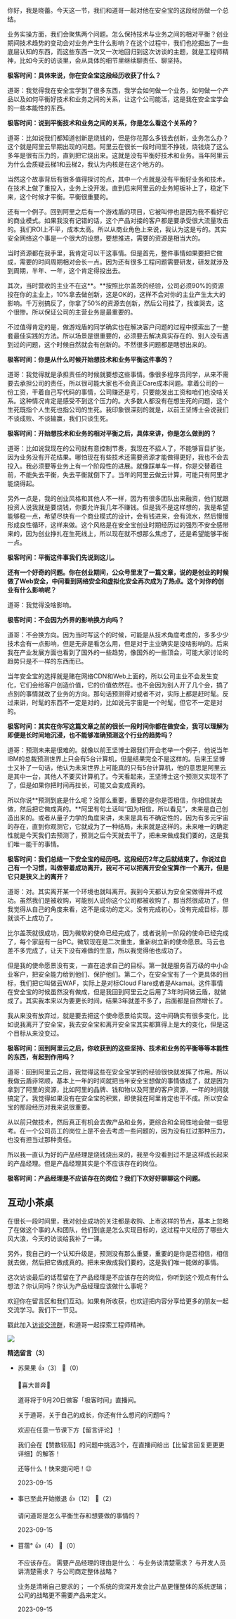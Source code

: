 你好，我是晓蕾。今天这一节，我们和道哥一起对他在安全宝的这段经历做一个总结。

业务实操方面，我们会聚焦两个问题。怎么保持技术与业务之间的相对平衡？创业期间技术趋势的变动会对业务产生什么影响？在这个过程中，我们也挖掘出了一些底层认知的东西，而这些东西一次又一次地回归到这次访谈的主题，就是工程师精神，比如今天的访谈里，会从具体的细节里继续聊责任、聊坚持。

**极客时间：具体来说，你在安全宝这段经历收获了什么？**

道哥：我觉得我在安全宝学到了很多东西，我学会如何做一个业务，如何做一个产品以及如何平衡好技术和业务之间的关系，让这个公司能活，这是我在安全宝学会的一些本能性的东西。

**极客时间：说到平衡技术和业务之间的关系，你是怎么看这个关系的？**

道哥：比如说我们都知道创新是烧钱的，但是你花那么多钱去创新，业务怎么办？这个就是阿里云早期出现的问题。阿里云在很长一段时间里不挣钱，烧钱烧了这么多年是很有压力的，直到把它烧出来。这就是没有平衡好技术和业务。当年阿里云为什么会质疑云梯1和云梯2，我认为内核是在这个地方的。

当然这个故事背后有很多值得探讨的点，其中一个点就是没有平衡好业务和技术，在技术上做了重投入，业务上没开发。直到后来阿里云的业务短板补上了，稳定下来，这个时候才平衡。平衡很重要的。

还有一个例子。回到阿里之后有一个游戏盾的项目，它被叫停也是因为我不看好它的商业模式。如果我没有记错的话，这个产品对接的客户都是要承受很大流量攻击的。我们ROI上不平，成本太高。所以从商业角色上来说，我认为这是亏的。其实安全网络这个事是一个很大的设想，要想推进，需要的资源是相当大的。

当时资源都在我手里，我肯定可以干这事情。但是首先，整件事情如果要把它做成，需要的时间周期相对会长一点。因为还有很多工程问题需要研发，研发就涉及到周期，半年、一年，这个肯定得投出去。

其次，当时营收的主业不在这**。**按照比尔盖茨的经验，公司必须90%的资源投在你的主业上，10%拿去做创新，这是OK的，这样不会对你的主业产生太大的影响。千万别搞反了，你拿了50%的资源去创新，然后公司挂了，找谁哭去，这个很惨。所以保证公司的主营业务是最重要的。

不过值得肯定的是，做游戏盾的同学确实也在解决客户问题的过程中摸索出了一整套最佳实践的方法。所以场景是很重要的，必须要去解决真实存在的、别人没有遇到过的问题，这个时候自然就会有创新的。不然很多问题都是瞎想出来的。

**极客时间：你是从什么时候开始想技术和业务平衡这件事的？**

道哥：我觉得就是承担责任的时候就要想这些事情。像很多程序员同学，从来不需要去承担公司的责任，所以很可能大家也不会真正Care成本问题。拿着公司的一份工资，干着自己写代码的事情，公司赚还是亏，只要能发出工资和咱们也没啥关系。这种情况肯定是感受不到这个压力的。大多数人都没有在想生死的问题，这个生死既指个人生死也指公司的生死。我印象很深刻的就是，以前王坚博士会说我们不谈成败、不谈输赢，我们只谈生死。

**极客时间：开始想技术和业务的相对平衡之后，具体来讲，你是怎么做到的？**

道哥：比如说我现在的公司就有意控制节奏，我现在不招人了，不能够盲目扩张，因为业务没有开花结果。哪怕现在有些技术还需要资源才能做得更好，我也不会去投入。我必须要等业务上有一个阶段性的进展。就像踩单车一样，你是交替着往前，不能失去平衡，失去平衡就倒下了。当年的阿里云做云计算，可能只有阿里才能烧得起。

另外一点是，我的创业风格和其他人不一样，因为有很多团队出来融资，他们就跟投资人说我就是要烧钱，你要允许我几年不赚钱。但是我不是这样想的，我是希望能够稳一点，希望尽快有一个商业模式的设计，会有钱进来，会有流水，然后慢慢形成良性循环，这样来做。这个风格是在安全宝创业时期经历过的强烈不安全感带来的，因为创业挣扎在生死线上，所以现在就不想那么焦虑了，还是希望能够平衡一点。

**极客时间：平衡这件事我们先说到这儿。**

**还有一个好奇的问题。你在创业期间，公众号里发了一篇文章，说的是创业的时候做了Web安全，中间看到网络安全和虚拟化安全再次成为了热点。这个对你的创业有什么影响呢？**

道哥：我觉得没啥影响。

**极客时间：不会因为外界的影响换方向吗？**

道哥：不会换方向。因为当时写这个的时候，可能是从技术角度考虑的，多多少少技术会有一点影响，但是无非是看怎么用，但是对于主业确实是没啥影响的。后来我在产业发展方面也看到了国外的一些趋势，像国外的一些顶会，可能大家讨论的趋势只是不一样的东西而已。

当年安全宝的选择就是赌在网络CDN和Web上面的，所以公司主业不会发生变化，它们会给客户创造价值，它的价值依然在。也不会因为别人开了几个会，搞了点别的事情就改了业务的方向。那句话预测得对或者不对，实际上都是赶时髦。反过来讲，时髦的东西不一定是对的，比如说元宇宙是一个时髦，但它不一定是对的。

**极客时间：其实在你写这篇文章之前的很长一段时间你都在做安全，我可以理解为即便是长时间地沉浸，也不能够准确预测这个行业的趋势吗？**

道哥：预测未来是很难的。就像以前王坚博士跟我们开会老举一个例子，他说当年IBM的总裁预测世界上只会有5台计算机，但是结果完全不是这样的。后来王坚博士又补了一句话，他认为未来世界上可能真的只有5台计算机，他的意思是阿里云是其中一台，其他人不要买计算机了。今天看起来，王坚博士这个预测又实现不了了，但是如果你把时间再拉长，可能又会变成真的。

所以你说**预测到底是什么呢？没那么重要，重要的是你是否相信，你相信就去做，然后把它做成真的。**阿里有句土话叫“因为相信，所以看见”，未来是自己创造出来的。或者从量子力学的角度来讲，未来是具有不确定性的，因为有多元宇宙的存在，直到你观测它，它就成为了一种结局，未来就是这样的。未来唯一的确定性就是今天我们去预测了，预测之后今天就去干了，把未来做成我们要的，这是我们唯一能干的事情。

**极客时间：我们总结一下安全宝的经历吧。这段经历2年之后就结束了。你说过自己有一个习惯，叫做带着成功离开，我可不可以把离开安全宝算作一个离开，但是它只是狭义上的离开？**

道哥：对。其实离开某一个环境也就叫离开。我到今天都认为安全宝做得并不成功。虽然我们是被收购，可能别人说你这个公司都被收购了，那当然很成功了，但我觉得从自己的角度来看，这不是成功的定义。没有完成初心，没有完成目标，那就谈不上成功了。

比尔盖茨就很成功，因为微软的使命已经完成了，或者说前一阶段的使命已经完成了，每个家庭有一台PC。微软现在是二次重生，重新树立新的使命愿景。马云也差不多完成了，让天下没有难做的生意，所以我觉得他也成功了。

但是我的使命愿景没有变，一直在追求自己的目标。第一就是服务百万级的中小企业客户，把安全能力给到他们、保护他们。第二个，在安全宝有了一个更具体的目标，我们把它叫做云WAF，实际上是对标Cloud Flare或者是Akamai。这件事情在安全宝的时候虽然没有做成，但是我回到阿里云之后用了3年时间做云盾，就做成了。其实我本来以为要更长时间，结果3年就差不多了，后面都是自然增长了。

我从来没有放弃过，就是要去把这个使命愿景给实现。这中间确实有很多变化，比如说我离开了安全宝，我去安全宝和离开安全宝其实都算得上是大的变化，但是这个目标从来没变过。

**极客时间：回到阿里云之后，你收获到的这些坚持、技术和业务的平衡等等本能性的东西，有起到作用吗？**

道哥：回到阿里云之后，我觉得这些在安全宝学到的经验很快就发挥了作用。所以我做云盾非常顺，基本上一年的时间就把当年安全宝想做的事情做成了，就是因为拿到了阿里的资源，比如阿里的品牌、钱和物以及阿里的客户资源，一年的时间就搞定了。我觉得如果没有在安全宝的积累，即使我在阿里肯定也干不成。所以安全宝的那段经历对我来说很重要。

从以前只做技术，然后真正有机会去做产品和业务，更综合和全局性地会做一些思考。在一个公司员工的岗位上是不会去考虑一些问题的，因为没有扛过那种压力，也没有担当过那种责任。

所以我一直认为好的产品经理是烧钱烧出来的，我至今没看到过不是这样成长起来的产品经理。但是产品经理其实是个不应该存在的岗位。

**极客时间：产品经理是不应该存在的岗位？我们下次好好聊聊这个问题。**

## 互动小茶桌

在很长一段时间里，我对创业成功的关注都是收购、上市这样的节点，基本上忽略了在做这个事的人和团队，他们到底是怎么实现目标的，这过程中又经历了哪些大风大浪，今天的访谈给我补了一课。

另外，我自己的一个认知升级是，预测没有那么重要，重要的是你是否相信，相信就去做，然后把它做成真的。把未来做成我们要的，这是我们唯一能做的事情。

这次访谈最后的话茬留在了产品经理是不应该存在的岗位，你听到这个观点有什么想法？你认同吗？你认为产品经理应该做什么事呢？

欢迎你在留言区和我们互动。如果有所收获，也欢迎把内容分享给更多的朋友一起交流学习。我们下一节见。

戳此加入[访谈交流群](http://jinshuju.net/f/ZCfcCK)，和道哥一起探索工程师精神。

![](https://static001.geekbang.org/resource/image/a0/fc/a07893c444570210ddcb855917d1effc.jpg?wh=4096x1714)
<div><strong>精选留言（3）</strong></div><ul>
<li><span>苏果果</span> 👍（3） 💬（0）<p>🎉喜大普奔🎉 

道哥将于9月20日做客「极客时间」直播间。

 关于道哥，关于自己的成长，你还有什么想问的问题吗？

 欢迎在任意一节课下方【留言评论】！ 

我们会在【赞数较高】的问题中挑选3个，在直播间给出【比留言回复更更更详细】的解答！ 

还等什么！快来提问吧！😉</p>2023-09-15</li><br/><li><span>事已至此开始撤退</span> 👍（12） 💬（2）<p>请问道哥是怎么平衡生存和想要做的事情的？</p>2023-09-15</li><br/><li><span>苜蓿°</span> 👍（4） 💬（0）<p>不应该存在。
需要产品经理的理由是什么：
与业务谈清楚需求？
与开发人员讲清楚需求？
与公司商定整体战略？

业务是清晰自己要求的；
一个系统的资深开发会比产品更懂整体的系统逻辑；
公司的战略更不需要产品来定义。</p>2023-09-15</li><br/>
</ul>